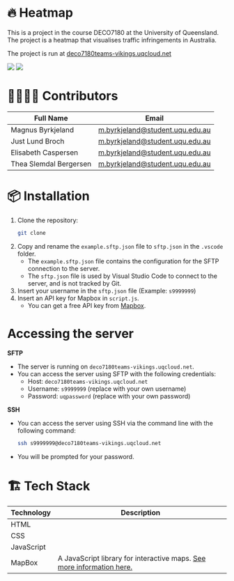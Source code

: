 # 🔥 Heatmap

This is a project in the course DECO7180 at the University of Queensland. The project is a heatmap that visualises traffic infringements in Australia.

The project is run at [deco7180teams-vikings.uqcloud.net](https://deco7180teams-vikings.uqcloud.net)

![](https://media4.giphy.com/media/v1.Y2lkPTc5MGI3NjExbWhzamVweWlhN25vYXIxemsyMjY2YzZsaXd1YXZmMGRleGFlamNrZiZlcD12MV9pbnRlcm5hbF9naWZfYnlfaWQmY3Q9Zw/5nsiFjdgylfK3csZ5T/giphy.gif)
![](https://media2.giphy.com/media/v1.Y2lkPTc5MGI3NjExeml4a3o4NnNodjJzZTl5ODBlcG1zNzM4ZDhjZXJuZHJ1cm51NnJ5bSZlcD12MV9pbnRlcm5hbF9naWZfYnlfaWQmY3Q9Zw/NBfbMVZnUqN2ZtSQUN/giphy.gif)

# 🧑‍🧑‍🧒‍🧒 Contributors

| Full Name              | Email                                                                     |
| ---------------------- | ------------------------------------------------------------------------- |
| Magnus Byrkjeland      | [m.byrkjeland@student.uqu.edu.au](mailto:m.byrkjeland@student.uqu.edu.au) |
| Just Lund Broch        | [m.byrkjeland@student.uqu.edu.au](mailto:m.byrkjeland@student.uqu.edu.au) |
| Elisabeth Caspersen    | [m.byrkjeland@student.uqu.edu.au](mailto:m.byrkjeland@student.uqu.edu.au) |
| Thea Slemdal Bergersen | [m.byrkjeland@student.uqu.edu.au](mailto:m.byrkjeland@student.uqu.edu.au) |

# 📦 Installation

1. Clone the repository:
   ```bash
   git clone
   ```
2. Copy and rename the `example.sftp.json` file to `sftp.json` in the `.vscode` folder.
   - The `example.sftp.json` file contains the configuration for the SFTP connection to the server.
   - The `sftp.json` file is used by Visual Studio Code to connect to the server, and is not tracked by Git.
3. Insert your username in the `sftp.json` file (Example: `s9999999`)
4. Insert an API key for Mapbox in `script.js`.
   - You can get a free API key from [Mapbox](https://www.mapbox.com/).

# Accessing the server

**SFTP**

- The server is running on `deco7180teams-vikings.uqcloud.net`.
- You can access the server using SFTP with the following credentials:
  - Host: `deco7180teams-vikings.uqcloud.net`
  - Username: `s9999999` (replace with your own username)
  - Password: `uqpassword` (replace with your own password)

**SSH**

- You can access the server using SSH via the command line with the following command:
  ```bash
  ssh s9999999@deco7180teams-vikings.uqcloud.net
  ```
- You will be prompted for your password.

# 🏗️ Tech Stack

| Technology | Description                                                                                     |
| ---------- | ----------------------------------------------------------------------------------------------- |
| HTML       |                                                                                                 |
| CSS        |                                                                                                 |
| JavaScript |                                                                                                 |
| MapBox     | A JavaScript library for interactive maps. [See more information here.](https://www.mapbox.com) |
